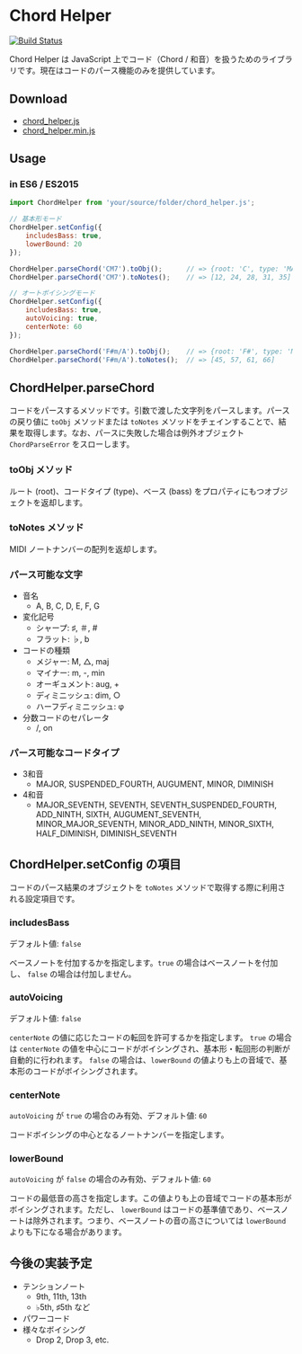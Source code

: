# Chord Helper

[![Build Status](https://travis-ci.org/tanikawa04/chord_helper.svg)](https://travis-ci.org/tanikawa04/chord_helper)

Chord Helper は JavaScript 上でコード（Chord / 和音）を扱うためのライブラリです。現在はコードのパース機能のみを提供しています。


## Download

- [chord_helper.js](http://diatonic.codes/lib/chord_helper.js)
- [chord_helper.min.js](http://diatonic.codes/lib/chord_helper.min.js)


## Usage

### in ES6 / ES2015

```javascript
import ChordHelper from 'your/source/folder/chord_helper.js';

// 基本形モード
ChordHelper.setConfig({
    includesBass: true,
    lowerBound: 20
});

ChordHelper.parseChord('CM7').toObj();      // => {root: 'C', type: 'MAJOR_SEVENTH', bass: 'C'}
ChordHelper.parseChord('CM7').toNotes();    // => [12, 24, 28, 31, 35]

// オートボイシングモード
ChordHelper.setConfig({
    includesBass: true,
    autoVoicing: true,
    centerNote: 60
});

ChordHelper.parseChord('F#m/A').toObj();    // => {root: 'F#', type: 'MINOR', bass: 'A'}
ChordHelper.parseChord('F#m/A').toNotes();  // => [45, 57, 61, 66]
```


## ChordHelper.parseChord

コードをパースするメソッドです。引数で渡した文字列をパースします。パースの戻り値に `toObj` メソッドまたは `toNotes` メソッドをチェインすることで、結果を取得します。なお、パースに失敗した場合は例外オブジェクト `ChordParseError` をスローします。

### toObj メソッド

ルート (root)、コードタイプ (type)、ベース (bass) をプロパティにもつオブジェクトを返却します。

### toNotes メソッド

MIDI ノートナンバーの配列を返却します。

### パース可能な文字

- 音名
    - A, B, C, D, E, F, G
- 変化記号
    - シャープ: ♯, ＃, #
    - フラット: ♭, b
- コードの種類
    - メジャー: M, △, maj
    - マイナー: m, -, min
    - オーギュメント: aug, +
    - ディミニッシュ: dim, ○
    - ハーフディミニッシュ: φ
- 分数コードのセパレータ
    - /, on

### パース可能なコードタイプ

- 3和音
    - MAJOR, SUSPENDED_FOURTH, AUGUMENT, MINOR, DIMINISH
- 4和音
    - MAJOR_SEVENTH, SEVENTH, SEVENTH_SUSPENDED_FOURTH, ADD_NINTH, SIXTH, AUGUMENT_SEVENTH, MINOR_MAJOR_SEVENTH, MINOR_ADD_NINTH, MINOR_SIXTH, HALF_DIMINISH, DIMINISH_SEVENTH


## ChordHelper.setConfig の項目

コードのパース結果のオブジェクトを `toNotes` メソッドで取得する際に利用される設定項目です。

### includesBass

デフォルト値: `false`

ベースノートを付加するかを指定します。`true` の場合はベースノートを付加し、 `false` の場合は付加しません。

### autoVoicing

デフォルト値: `false`

`centerNote` の値に応じたコードの転回を許可するかを指定します。 `true` の場合は `centerNote` の値を中心にコードがボイシングされ、基本形・転回形の判断が自動的に行われます。 `false` の場合は、`lowerBound` の値よりも上の音域で、基本形のコードがボイシングされます。

### centerNote

`autoVoicing` が `true` の場合のみ有効、デフォルト値: `60`

コードボイシングの中心となるノートナンバーを指定します。

### lowerBound

`autoVoicing` が `false` の場合のみ有効、デフォルト値: `60`

コードの最低音の高さを指定します。この値よりも上の音域でコードの基本形がボイシングされます。ただし、 `lowerBound` はコードの基準値であり、ベースノートは除外されます。つまり、ベースノートの音の高さについては `lowerBound` よりも下になる場合があります。


## 今後の実装予定

- テンションノート
    - 9th, 11th, 13th
    - ♭5th, ♯5th など
- パワーコード
- 様々なボイシング
    - Drop 2, Drop 3, etc.
